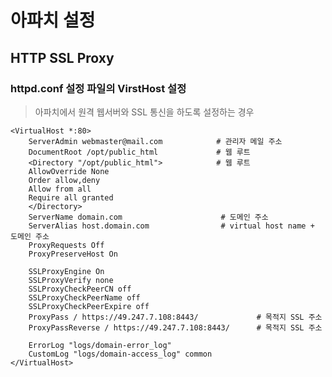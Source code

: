 아파치 설정 
===============

HTTP SSL Proxy
---------------


### httpd.conf 설정 파일의 VirstHost 설정

> 아파치에서 원격 웹서버와 SSL 통신을 하도록 설정하는 경우


    <VirtualHost *:80>
        ServerAdmin webmaster@mail.com            # 관리자 메일 주소
        DocumentRoot /opt/public_html             # 웹 루트
        <Directory "/opt/public_html">            # 웹 루트 
        AllowOverride None
        Order allow,deny
        Allow from all
        Require all granted
        </Directory>
        ServerName domain.com                      # 도메인 주소
        ServerAlias host.domain.com                # virtual host name + 도메인 주소
        ProxyRequests Off
        ProxyPreserveHost On

        SSLProxyEngine On
        SSLProxyVerify none
        SSLProxyCheckPeerCN off
        SSLProxyCheckPeerName off
        SSLProxyCheckPeerExpire off
        ProxyPass / https://49.247.7.108:8443/             # 목적지 SSL 주소
        ProxyPassReverse / https://49.247.7.108:8443/      # 목적지 SSL 주소

        ErrorLog "logs/domain-error_log"
        CustomLog "logs/domain-access_log" common
    </VirtualHost>


